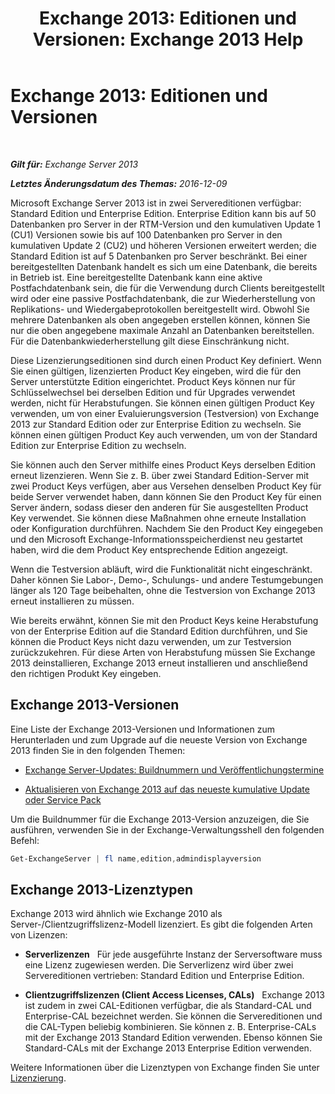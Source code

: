 ﻿---
title: 'Exchange 2013: Editionen und Versionen: Exchange 2013 Help'
TOCTitle: 'Exchange 2013: Editionen und Versionen'
ms:assetid: b563b543-fb3f-4465-9a54-cbfd680aee1f
ms:mtpsurl: https://technet.microsoft.com/de-de/library/Bb232170(v=EXCHG.150)
ms:contentKeyID: 50554910
ms.date: 04/24/2018
mtps_version: v=EXCHG.150
ms.translationtype: HT
---

# Exchange 2013: Editionen und Versionen

 

_**Gilt für:** Exchange Server 2013_

_**Letztes Änderungsdatum des Themas:** 2016-12-09_

Microsoft Exchange Server 2013 ist in zwei Servereditionen verfügbar: Standard Edition und Enterprise Edition. Enterprise Edition kann bis auf 50 Datenbanken pro Server in der RTM-Version und den kumulativen Update 1 (CU1) Versionen sowie bis auf 100 Datenbanken pro Server in den kumulativen Update 2 (CU2) und höheren Versionen erweitert werden; die Standard Edition ist auf 5 Datenbanken pro Server beschränkt. Bei einer bereitgestellten Datenbank handelt es sich um eine Datenbank, die bereits in Betrieb ist. Eine bereitgestellte Datenbank kann eine aktive Postfachdatenbank sein, die für die Verwendung durch Clients bereitgestellt wird oder eine passive Postfachdatenbank, die zur Wiederherstellung von Replikations- und Wiedergabeprotokollen bereitgestellt wird. Obwohl Sie mehrere Datenbanken als oben angegeben erstellen können, können Sie nur die oben angegebene maximale Anzahl an Datenbanken bereitstellen. Für die Datenbankwiederherstellung gilt diese Einschränkung nicht.

Diese Lizenzierungseditionen sind durch einen Product Key definiert. Wenn Sie einen gültigen, lizenzierten Product Key eingeben, wird die für den Server unterstützte Edition eingerichtet. Product Keys können nur für Schlüsselwechsel bei derselben Edition und für Upgrades verwendet werden, nicht für Herabstufungen. Sie können einen gültigen Product Key verwenden, um von einer Evaluierungsversion (Testversion) von Exchange 2013 zur Standard Edition oder zur Enterprise Edition zu wechseln. Sie können einen gültigen Product Key auch verwenden, um von der Standard Edition zur Enterprise Edition zu wechseln.

Sie können auch den Server mithilfe eines Product Keys derselben Edition erneut lizenzieren. Wenn Sie z. B. über zwei Standard Edition-Server mit zwei Product Keys verfügen, aber aus Versehen denselben Product Key für beide Server verwendet haben, dann können Sie den Product Key für einen Server ändern, sodass dieser den anderen für Sie ausgestellten Product Key verwendet. Sie können diese Maßnahmen ohne erneute Installation oder Konfiguration durchführen. Nachdem Sie den Product Key eingegeben und den Microsoft Exchange-Informationsspeicherdienst neu gestartet haben, wird die dem Product Key entsprechende Edition angezeigt.

Wenn die Testversion abläuft, wird die Funktionalität nicht eingeschränkt. Daher können Sie Labor-, Demo-, Schulungs- und andere Testumgebungen länger als 120 Tage beibehalten, ohne die Testversion von Exchange 2013 erneut installieren zu müssen.

Wie bereits erwähnt, können Sie mit den Product Keys keine Herabstufung von der Enterprise Edition auf die Standard Edition durchführen, und Sie können die Product Keys nicht dazu verwenden, um zur Testversion zurückzukehren. Für diese Arten von Herabstufung müssen Sie Exchange 2013 deinstallieren, Exchange 2013 erneut installieren und anschließend den richtigen Produkt Key eingeben.

## Exchange 2013-Versionen

Eine Liste der Exchange 2013-Versionen und Informationen zum Herunterladen und zum Upgrade auf die neueste Version von Exchange 2013 finden Sie in den folgenden Themen:

  - [Exchange Server-Updates: Buildnummern und Veröffentlichungstermine](https://technet.microsoft.com/de-de/library/hh135098\(v=exchg.150\))

  - [Aktualisieren von Exchange 2013 auf das neueste kumulative Update oder Service Pack](upgrade-exchange-2013-to-the-latest-cumulative-update-or-service-pack-exchange-2013-help.md)

Um die Buildnummer für die Exchange 2013-Version anzuzeigen, die Sie ausführen, verwenden Sie in der Exchange-Verwaltungsshell den folgenden Befehl:

```powershell
Get-ExchangeServer | fl name,edition,admindisplayversion
```

## Exchange 2013-Lizenztypen

Exchange 2013 wird ähnlich wie Exchange 2010 als Server-/Clientzugriffslizenz-Modell lizenziert. Es gibt die folgenden Arten von Lizenzen:

  - **Serverlizenzen**   Für jede ausgeführte Instanz der Serversoftware muss eine Lizenz zugewiesen werden. Die Serverlizenz wird über zwei Servereditionen vertrieben: Standard Edition und Enterprise Edition.

  - **Clientzugriffslizenzen (Client Access Licenses, CALs)**   Exchange 2013 ist zudem in zwei CAL-Editionen verfügbar, die als Standard-CAL und Enterprise-CAL bezeichnet werden. Sie können die Servereditionen und die CAL-Typen beliebig kombinieren. Sie können z. B. Enterprise-CALs mit der Exchange 2013 Standard Edition verwenden. Ebenso können Sie Standard-CALs mit der Exchange 2013 Enterprise Edition verwenden.

Weitere Informationen über die Lizenztypen von Exchange finden Sie unter [Lizenzierung](https://go.microsoft.com/fwlink/p/?linkid=392675).

